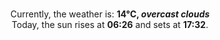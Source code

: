 <p  align="center"><br/>Currently, the weather is: <b> 14°C, <i>overcast clouds</i></b></br>Today, the sun rises at <b>06:26</b> and sets at <b>17:32</b>.</p>
